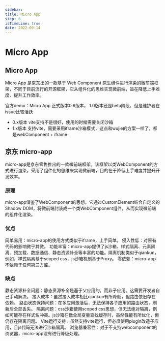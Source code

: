 ```yaml
---
sidebar:
title: Micro App
step: 6
isTimeLine: true
date: 2022-09-14
---
```


# Micro App

## Micro App

Micro App 是京东出的一款基于 Web Component 原生组件进行渲染的微前端框架，不同于目前流行的开源框架，它从组件化的思维实现微前端，旨在降低上手难度、提升工作效率。

官方demo：Micro App
正式版本0.8版本， 1.0版本还是beta阶段，但是维护者在issue比较活跃

* 0.x版本 vite支持不是很好，使用的时候需要关闭沙箱
* 1.x版本 支持vite，需要采用iframe沙箱模式，这点和wujie的方案一样了，都是webComponent + iframe



## 京东 micro-app
micro-app是京东零售推出的一款微前端框架。该框架以类WebComponent的方式进行渲染，采用了组件化的思维来实现微前端，目的在于降低上手难度并提升开发效率。
### 原理
micro-app借鉴了WebComponent的思想，它通过CustomElement结合自定义的Shadow DOM，将微前端封装成一个类WebComponent组件，从而实现微前端的组件化渲染。
### 优点

简单易用：micro-app的使用方式类似于iframe，上手简单。
侵入性低：对原有代码的影响微乎其微。
功能丰富：micro-app提供了js沙箱、样式隔离、元素隔离、预加载、数据通信、静态资源补全等丰富的功能。隔离机制类似于qiankun，例如，样式隔离基于scoped css，js沙箱机制基于Proxy。
零依赖：micro-app不依赖于任何第三方库。

### 缺点

静态资源补全问题：静态资源补全是基于父应用的，而非子应用。这需要开发者自己手动解决。
接入成本：虽然接入成本相比qiankun有所降低，但路由依旧存在依赖。
路由状态保持问题：在多应用激活后，无法保持各子应用的路由状态，刷新后全部丢失。
隔离问题：css沙箱使用scoped css思想，但无法绝对隔离，例如可能存在样式名冲突。js沙箱在做全局变量查找缓存时，虽然性能有所优化，但仍存在隔离问题。
Vite运行支持：虽然支持vite运行，但必须使用plugin改造子应用，且js代码无法进行沙箱隔离。
浏览器兼容性：对于不支持webcomponent的浏览器，micro-app没有进行降级处理。











